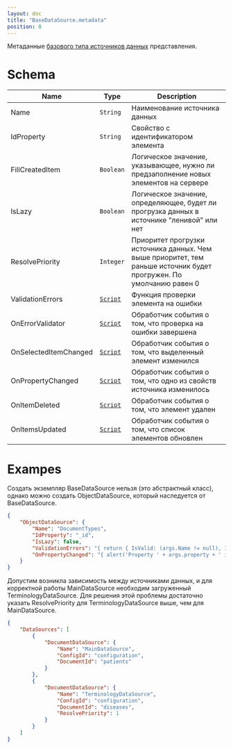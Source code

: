 ```yaml
---
layout: doc
title: "BaseDataSource.metadata"
position: 0
---
```


Метаданные [базового типа источников данных](../) представления.

# Schema

|Name|Type|Description|
|----|----|-----------|
|Name|`String`|Наименование источника данных|
|IdProperty|`String`|Свойство с идентификатором элемента|
|FillCreatedItem|`Boolean`|Логическое значение, указывающее, нужно ли предзаполнение новых элементов на сервере|
|IsLazy|`Boolean`|Логическое значение, определяющее, будет ли прогрузка данных в источнике "ленивой" или нет|
|ResolvePriority|`Integer`|Приоритет прогрузки источника данных. Чем выше приоритет, тем раньше источник будет прогружен. По умолчанию равен 0|
|ValidationErrors|[`Script`](../../../Script/)|Функция проверки элемента на ошибки|
|OnErrorValidator|[`Script`](../../../Script/)|Обработчик события о том, что проверка на ошибки завершена|
|OnSelectedItemChanged|[`Script`](../../../Script/)|Обработчик события о том, что выделенный элемент изменился|
|OnPropertyChanged|[`Script`](../../../Script/)|Обработчик события о том, что одно из свойств источника изменилось|
|OnItemDeleted|[`Script`](../../../Script/)|Обработчик события о том, что элемент удален|
|OnItemsUpdated|[`Script`](../../../Script/)|Обработчик события о том, что список элементов обновлен|

# Exampes

Создать экземпляр BaseDataSource нельзя (это абстрактный класс), однако можно создать ObjectDataSource, который наследуется от BaseDataSource.

```json
{
    "ObjectDataSource": {
	    "Name": "DocumentTypes",
	    "IdProperty": "_id",
	    "IsLazy": false,
	    "ValidationErrors": "{ return { IsValid: (args.Name != null), Items: [{Message: 'Name is required'}] }; }",
	    "OnPropertyChanged": "{ alert('Property ' + args.property + ' is changed!'); }"
	}
}

```

Допустим возникла зависимость между источниками данных, и для корректной работы MainDataSource необходим загруженный TerminologyDataSource. Для решения этой проблемы достаточно указать ResolvePriority для TerminologyDataSource выше, чем для MainDataSource.

```json
{
	"DataSources": [
	    {
	        "DocumentDataSource": {
	            "Name": "MainDataSource",
	            "ConfigId": "configuration",
	            "DocumentId": "patients"
	        }
	    },
	    {
	        "DocumentDataSource": {
	            "Name": "TerminologyDataSource",
	            "ConfigId": "configuration",
	            "DocumentId": "diseases",
	            "ResolvePriority": 1
	        }
	    }
	]
}

```